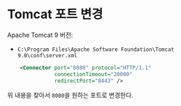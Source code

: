 # Tomcat 포트 변경

Apache Tomcat 9 버전:

- `C:\Program Files\Apache Software Foundation\Tomcat 9.0\conf\server.xml`

```xml
    <Connector port="8080" protocol="HTTP/1.1"
               connectionTimeout="20000"
               redirectPort="8443" />
```

위 내용을 찾아서 `8080`을 원하는 포트로 변경한다.